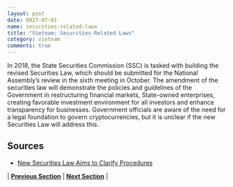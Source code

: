 ```yaml
---
layout: post
date: 0027-07-01
name: securities-related-laws
title: "Vietnam: Securities-Related Laws"
category: vietnam
comments: true
---
```


In 2018, the State Securities Commission (SSC) is tasked with building the revised Securities Law, which should be submitted for the National Assembly’s review in the sixth meeting in October. The amendment of the securities law will demonstrate the policies and guidelines of the Government in restructuring financial markets, State-owned enterprises, creating favorable investment environment for all investors and enhance transparency for businesses. Government officials are aware of the need for a legal foundation to govern cryptocurrencies, but it is unclear if the new Securities Law will address this.

Sources 
--- 
- [New Securities Law Aims to Clarify Procedures](http://vietnamnews.vn/economy/422178/new-securities-law-aims-to-clarify-procedures.html#w4VSBS7y22iMsIAq.99)


| **[Previous Section](https://neo-project.github.io/global-blockchain-compliance-hub//vietnam/vietnam-laws-token-sales.html)** | **[Next Section](https://neo-project.github.io/global-blockchain-compliance-hub//vietnam/vietnam-privacy-and-data-protection.html)** |

